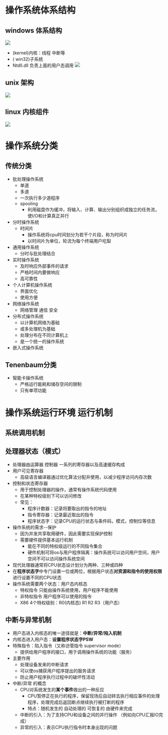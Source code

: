 # 操作系统体系结构
## windows 体系结构
![](https://timgsa.baidu.com/timg?image&quality=80&size=b9999_10000&sec=1580922432250&di=97f6e939d0b376cd489116302b086770&imgtype=0&src=http%3A%2F%2F5b0988e595225.cdn.sohucs.com%2Fimages%2F20171119%2Fe9893df56b72442cb3de88b1f912065d.jpeg)

- (kernel)内核：线程 中断等
- ( win32)子系统
- Ntdll.dll 负责上面的用户态调用
![](https://i.loli.net/2020/02/05/SucrTsvq59n1VRj.png)

## unix 架构
![](https://ss0.bdstatic.com/70cFuHSh_Q1YnxGkpoWK1HF6hhy/it/u=828711790,4120883374&fm=26&gp=0.jpg)

## linux 内核组件
![](https://i.loli.net/2020/02/05/7Nm1R5IfsvnYPbd.png)

# 操作系统分类
## 传统分类
- 批处理操作系统
  - 单道
  - 多道
  - 一次执行多少道程序
  - spooling
    - 利用磁盘作为缓冲，将输入、计算、输出分别组织成独立的任务流，使I/O和计算真正并行
- 分时操作系统
  - 时间片
    - 操作系统将cpu时间划分为若干个片段，称为时间片
    - 以时间片为单位，轮流为每个终端用户吃梨
- 通用操作系统
  - 分时与批处理结合
- 实时操作系统
  - 及时响应外部事件的请求
  - 严格时间内要做响应
  - 高可靠性
- 个人计算机操作系统
  - 界面优化
  - 使用方便
- 网络操作系统
  - 网络管理 通信 安全
- 分布式操作系统
  - 以计算机网络为基础
  - 或多处理机为基础
  - 处理分布在不同计算机上
  - 是一个统一的操作系统
- 嵌入式操作系统
## Tenenbaum分类
- 智能卡操作系统
  - 严格运行能耗和储存空间的限制
  - 只有单项功能
# 操作系统运行环境 运行机制

## 系统调用机制
## 处理器状态（模式）
- 处理器由运算器 控制器 一系列的寄存器以及高速缓存构成
- 用户可见寄存器
  - 高级语言编译器通过优化算法分配并使用，以减少程序访问内存次数
- 控制和状态寄存器
  - 用于控制处理器的操作，通常有操作系统代码使用
  - 在某种特权级别下可以访问修改
  - 常见：
    - 程序计数器：记录将要取出的指令的地址
    - 指令寄存器：记录最近取出的指令
    - 程序状态字：记录CPU的运行状态与条件码，模式，控制位等信息
- 操作系统的需求--保护
  - 因为并发共享取用硬件，因此需要实现保护控制
  - 需要硬件提供基本运行机制
    - 能在不同的特权级运行的不同指令集合
    - 硬件机制可将os与用户程序隔离：操作系统可以访问用户空间，用户空间不可以访问操作系统空间
- 现代处理器通常将CPU状态设计划分为两种、三种或四种
- 在**程序状态字**中专门设置一位或两位，根据用户状态**对资源和指令的使用权限**进行设置不同的CPU状态
- 操作系统需要两个状态：用户态内核态
  - 特权指令 只能由操作系统使用，用户程序不能使用
  - 非特权指令 用户程序可以使用的指令
  - X86 4个特权级别：R0(内核态) R1 R2 R3（用户态）
## 中断与异常机制
  - 用户态进入内核态的唯一途径就是：**中断/异常/陷入机制**
  - 内核态进入用户态：**设置程序状态字PSW**
  - 特殊指令：陷入指令（又称访管指令 supervisor mode）
    - 提供给用户程序的接口，用于调用操作系统的功能（服务）
  - 主要作用
    - 处理设备发来的中断请求
    - 可以使os捕获用户程序提出的服务请求
    - 防止用户程序执行过程中的破坏性活动
  - 中断/异常 的概念
    - CPU对系统发生的**某个事件**做出的一种反应
      - CPU暂停正在执行的程序，保留现场后自动转去执行相应事件的处理程序，处理完成后返回断点继续执行被打断的程序
      - 特点：随机发生的 自动处理的 可恢复的 由硬件来完成
    - 中断的引入：为了支持CPU和设备之间的并行操作 （例如向CPU汇报IO完成）
    - 异常的引入：表示CPU执行指令时本身出现的问题

